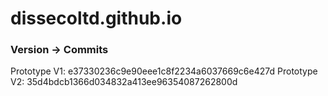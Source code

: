 # dissecoltd.github.io

### Version -> Commits
Prototype V1: e37330236c9e90eee1c8f2234a6037669c6e427d
Prototype V2: 35d4bdcb1366d034832a413ee96354087262800d
